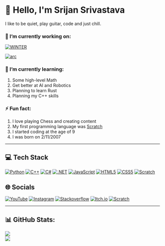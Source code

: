 # 👋 Hello, I'm Srijan Srivastava
I like to be quiet, play guitar, code and just chill.

### 🔭 I’m currently working on:
[![WINTER](https://github-readme-stats.vercel.app/api/pin/?username=SrijanSriv211&repo=WINTER&theme=ayu-mirage&hide_border=true)](https://github.com/SrijanSriv211/WINTER)

[![arc](https://github-readme-stats.vercel.app/api/pin/?username=SrijanSriv211&repo=arc&theme=ayu-mirage&hide_border=true)](https://github.com/SrijanSriv211/arc)

### 🌱 I’m currently learning:
1. Some high-level Math
2. Get better at AI and Robotics
3. Planning to learn Rust
4. Planning my C++ skills

### ⚡ Fun fact:
1. I love playing Chess and creating content
2. My first programming language was [Scratch](https://scratch.mit.edu/users/SuperStarIndustries)
3. I started coding at the age of 9
4. I was born on 2/11/2007

---

## 💻 Tech Stack
[![Python](https://img.shields.io/badge/Python-3776AB?style=for-the-badge&logo=python&logoColor=white)]()
[![C++](https://img.shields.io/badge/C%2B%2B-00599C?style=for-the-badge&logo=c%2B%2B&logoColor=white)]()
[![C#](https://img.shields.io/badge/C%23-239120?style=for-the-badge&logo=c-sharp&logoColor=white)]()
[![.NET](https://img.shields.io/badge/.NET-5C2D91?style=for-the-badge&logo=.net&logoColor=white)]()
[![JavaScript](https://img.shields.io/badge/JavaScript-F7DF1E?style=for-the-badge&logo=javascript&logoColor=black)]()
[![HTML5](https://img.shields.io/badge/HTML5-E34F26?style=for-the-badge&logo=HTML5&logoColor=white)]()
[![CSS5](https://img.shields.io/badge/CSS3-1572B6?style=for-the-badge&logo=css3&logoColor=white)]()
[![Scratch](https://img.shields.io/badge/Scratch-4D97FF?style=for-the-badge&logo=Scratch&logoColor=white)]()

## 🌐 Socials
[![YouTube](https://img.shields.io/badge/YouTube-FF0000?style=for-the-badge&logo=youtube&logoColor=white)](https://www.youtube.com/c/OnestateCoding)
[![Instagram](https://img.shields.io/badge/Instagram-E4405F?style=for-the-badge&logo=instagram&logoColor=white)](https://www.instagram.com/srijansrivastava72)
[![Stackoverflow](https://img.shields.io/badge/Stack_Overflow-FE7A16?style=for-the-badge&logo=stack-overflow&logoColor=white)](https://stackoverflow.com/users/18121288/SrijanSriv211)
[![Itch.io](https://img.shields.io/badge/Itch.io-FA5C5C?style=for-the-badge&logo=itchdotio&logoColor=white)](https://superstar-games.itch.io)
[![Scratch](https://img.shields.io/badge/Scratch-4D97FF?style=for-the-badge&logo=Scratch&logoColor=white)](https://scratch.mit.edu/users/SuperStarIndustries)

---

## 📊 GitHub Stats:
![](https://github-readme-streak-stats.herokuapp.com/?user=SrijanSriv211&theme=ayu-mirage&hide_border=false)<br/>
![](https://github-readme-stats.vercel.app/api/top-langs/?username=SrijanSriv211&theme=ayu-mirage&hide_border=false&include_all_commits=true&count_private=true&layout=compact)
